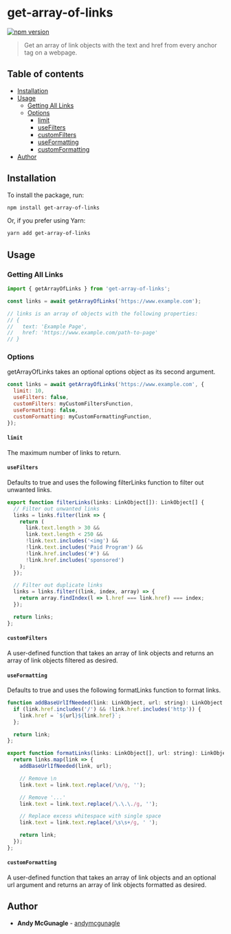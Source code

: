 # get-array-of-links

[![npm version](https://badge.fury.io/js/angular2-expandable-list.svg)](https://badge.fury.io/js/angular2-expandable-list)

> Get an array of link objects with the text and href from every anchor tag on a webpage.

## Table of contents

- [Installation](#installation)
- [Usage](#usage)
  - [Getting All Links](#getting-all-links)
  - [Options](#options)
    - [limit](#limit)
    - [useFilters](#usefilters)
    - [customFilters](#customfilters)
    - [useFormatting](#useformatting)
    - [customFormatting](#customformatting)
- [Author](#author)

## Installation

To install the package, run:

```sh
npm install get-array-of-links
```

Or, if you prefer using Yarn:

```sh
yarn add get-array-of-links
```

## Usage

### Getting All Links

```js
import { getArrayOfLinks } from 'get-array-of-links';

const links = await getArrayOfLinks('https://www.example.com');

// links is an array of objects with the following properties:
// {
//   text: 'Example Page',
//   href: 'https://www.example.com/path-to-page'
// }
```

### Options

getArrayOfLinks takes an optional options object as its second argument.

```js
const links = await getArrayOfLinks('https://www.example.com', {
  limit: 10,
  useFilters: false,
  customFilters: myCustomFiltersFunction,
  useFormatting: false,
  customFormatting: myCustomFormattingFunction,
});
```

#### `limit`

The maximum number of links to return.

#### `useFilters`

Defaults to true and uses the following filterLinks function to filter out unwanted links.

```js
export function filterLinks(links: LinkObject[]): LinkObject[] {
  // Filter out unwanted links
  links = links.filter(link => {
    return (
      link.text.length > 30 &&
      link.text.length < 250 &&
      !link.text.includes('<img') &&
      !link.text.includes('Paid Program') &&
      !link.href.includes('#') &&
      !link.href.includes('sponsored')
    );
  });

  // Filter out duplicate links
  links = links.filter((link, index, array) => {
    return array.findIndex(l => l.href === link.href) === index;
  });

  return links;
};
```

#### `customFilters`

A user-defined function that takes an array of link objects and returns an array of link objects filtered as desired.

#### `useFormatting`

Defaults to true and uses the following formatLinks function to format links.

```js
function addBaseUrlIfNeeded(link: LinkObject, url: string): LinkObject {
  if (link.href.includes('/') && !link.href.includes('http')) {
    link.href = `${url}${link.href}`;
  };

  return link;
};

export function formatLinks(links: LinkObject[], url: string): LinkObject[] {
  return links.map(link => {
    addBaseUrlIfNeeded(link, url);

    // Remove \n
    link.text = link.text.replace(/\n/g, '');

    // Remove '...'
    link.text = link.text.replace(/\.\.\./g, '');

    // Replace excess whitespace with single space
    link.text = link.text.replace(/\s\s+/g, ' ');

    return link;
  });
};
```

#### `customFormatting`

A user-defined function that takes an array of link objects and an optional url argument and returns an array of link objects formatted as desired.

## Author

- **Andy McGunagle** - [andymcgunagle](https://github.com/andymcgunagle)
